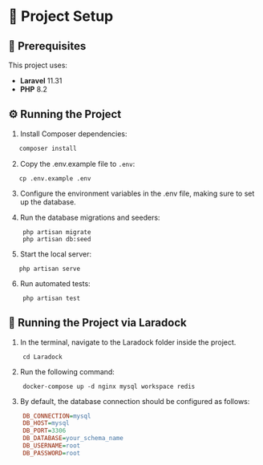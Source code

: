 # 🚀 Project Setup

## 📌 Prerequisites

This project uses:
- **Laravel** 11.31  
- **PHP** 8.2  

## ⚙️ Running the Project

1. Install Composer dependencies:  
```sh
   composer install
```
2. Copy the .env.example file to `.env`:
```
   cp .env.example .env
```
3. Configure the environment variables in the .env file, making sure to set up the database.
   
4. Run the database migrations and seeders:
```
    php artisan migrate
    php artisan db:seed
```
5. Start the local server:
```
   php artisan serve
```
6. Run automated tests:
```
    php artisan test
```

## 🐳 Running the Project via Laradock
1. In the terminal, navigate to the Laradock folder inside the project.
```
    cd Laradock
```
2. Run the following command:
```
    docker-compose up -d nginx mysql workspace redis
```
3. By default, the database connection should be configured as follows:
```ini
    DB_CONNECTION=mysql
    DB_HOST=mysql
    DB_PORT=3306
    DB_DATABASE=your_schema_name
    DB_USERNAME=root
    DB_PASSWORD=root
```
